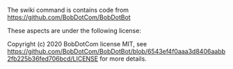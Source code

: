 The swiki command is contains code from https://github.com/BobDotCom/BobDotBot

These aspects are under the following license:
  
  Copyright (c) 2020 BobDotCom
  license MIT, see https://github.com/BobDotCom/BobDotBot/blob/6543ef4f0aaa3d8406aabb2fb225b36fed706bcd/LICENSE for more details.
